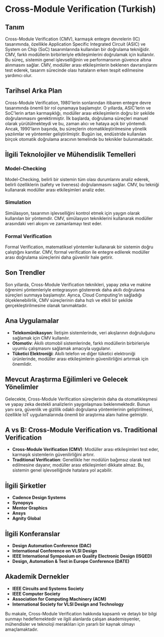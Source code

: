 # Cross-Module Verification (Turkish)

## Tanım
Cross-Module Verification (CMV), karmaşık entegre devrelerin (IC) tasarımında, özellikle Application Specific Integrated Circuit (ASIC) ve System on Chip (SoC) tasarımlarında kullanılan bir doğrulama tekniğidir. CMV, farklı modüllerin birbirleriyle etkileşimlerini doğrulamak için kullanılır. Bu süreç, sistemin genel işlevselliğinin ve performansının güvence altına alınmasını sağlar. CMV, modüller arası etkileşimlerin beklenen davranışlarını test ederek, tasarım sürecinde olası hataların erken tespit edilmesine yardımcı olur.

## Tarihsel Arka Plan
Cross-Module Verification, 1980'lerin sonlarından itibaren entegre devre tasarımında önemli bir rol oynamaya başlamıştır. O yıllarda, ASIC'lerin ve SoC'lerin artan karmaşıklığı, modüller arası etkileşimlerin doğru bir şekilde doğrulanmasını gerektirmiştir. İlk başlarda, doğrulama süreçleri manuel olarak yürütülmekteydi ve bu, zaman alıcı ve hataya açık bir yöntemdi. Ancak, 1990'ların başında, bu süreçlerin otomatikleştirilmesine yönelik yazılımlar ve yöntemler geliştirilmiştir. Bugün ise, endüstride kullanılan birçok otomatik doğrulama aracının temelinde bu teknikler bulunmaktadır.

## İlgili Teknolojiler ve Mühendislik Temelleri
### Model-Checking
Model-Checking, belirli bir sistemin tüm olası durumlarını analiz ederek, belirli özelliklerin (safety ve liveness) doğrulanmasını sağlar. CMV, bu tekniği kullanarak modüller arası etkileşimleri analiz eder.

### Simulation
Simülasyon, tasarımın işlevselliğini kontrol etmek için yaygın olarak kullanılan bir yöntemdir. CMV, simülasyon tekniklerini kullanarak modüller arasındaki veri akışını ve zamanlamayı test eder.

### Formal Verification
Formal Verification, matematiksel yöntemler kullanarak bir sistemin doğru çalıştığını kanıtlar. CMV, formal verification ile entegre edilerek modüller arası doğrulama süreçlerini daha güvenilir hale getirir.

## Son Trendler
Son yıllarda, Cross-Module Verification teknikleri, yapay zeka ve makine öğrenimi yöntemleriyle entegrasyon göstererek daha akıllı doğrulama süreçleri sunmaya başlamıştır. Ayrıca, Cloud Computing'in sağladığı ölçeklenebilirlik, CMV süreçlerinin daha hızlı ve etkili bir şekilde gerçekleştirilmesine olanak tanımaktadır.

## Ana Uygulamalar
- **Telekomünikasyon**: İletişim sistemlerinde, veri akışlarının doğruluğunu sağlamak için CMV kullanılır.
- **Otomotiv**: Akıllı otomobil sistemlerinde, farklı modüllerin birbirleriyle uyumlu çalışmasını sağlamak amacıyla uygulanır.
- **Tüketici Elektroniği**: Akıllı telefon ve diğer tüketici elektroniği ürünlerinde, modüller arası etkileşimlerin güvenilirliğini artırmak için önemlidir.

## Mevcut Araştırma Eğilimleri ve Gelecek Yönelimler
Gelecekte, Cross-Module Verification süreçlerinin daha da otomatikleşmesi ve yapay zeka destekli analizlerin yaygınlaşması beklenmektedir. Bunun yanı sıra, güvenlik ve gizlilik odaklı doğrulama yöntemlerinin geliştirilmesi, özellikle IoT uygulamalarında önemli bir araştırma alanı haline gelmiştir.

## A vs B: Cross-Module Verification vs. Traditional Verification
- **Cross-Module Verification (CMV)**: Modüller arası etkileşimleri test eder, karmaşık sistemlerin güvenilirliğini artırır.
- **Traditional Verification**: Genellikle her modülün bağımsız olarak test edilmesine dayanır, modüller arası etkileşimleri dikkate almaz. Bu, sistemin genel işlevselliğinde hatalara yol açabilir.

## İlgili Şirketler
- **Cadence Design Systems**
- **Synopsys**
- **Mentor Graphics**
- **Ansys**
- **Agnity Global**

## İlgili Konferanslar
- **Design Automation Conference (DAC)**
- **International Conference on VLSI Design**
- **IEEE International Symposium on Quality Electronic Design (ISQED)**
- **Design, Automation & Test in Europe Conference (DATE)**

## Akademik Dernekler
- **IEEE Circuits and Systems Society**
- **IEEE Computer Society**
- **Association for Computing Machinery (ACM)**
- **International Society for VLSI Design and Technology** 

Bu makale, Cross-Module Verification hakkında kapsamlı ve detaylı bir bilgi sunmayı hedeflemektedir ve ilgili alanlarda çalışan akademisyenler, mühendisler ve teknoloji meraklıları için yararlı bir kaynak olmayı amaçlamaktadır.